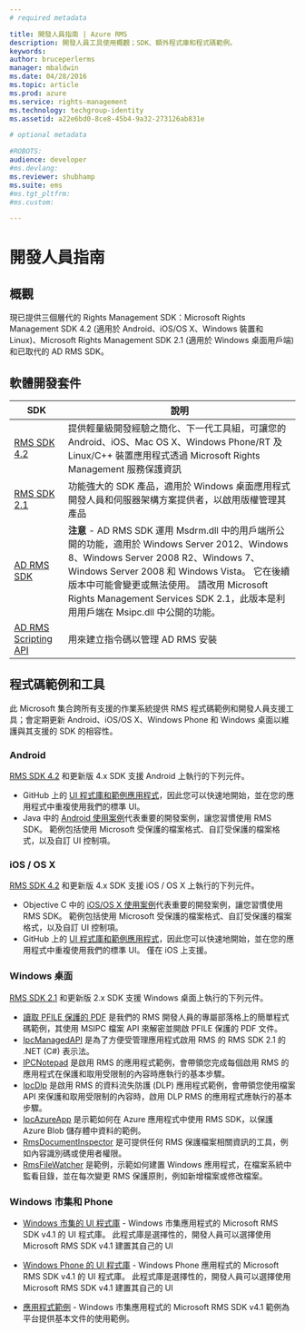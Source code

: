 ```yaml
---
# required metadata

title: 開發人員指南 | Azure RMS
description: 開發人員工具使用概觀；SDK、額外程式庫和程式碼範例。
keywords:
author: bruceperlerms
manager: mbaldwin
ms.date: 04/28/2016
ms.topic: article
ms.prod: azure
ms.service: rights-management
ms.technology: techgroup-identity
ms.assetid: a22e6bd0-8ce8-45b4-9a32-273126ab831e

# optional metadata

#ROBOTS:
audience: developer
#ms.devlang:
ms.reviewer: shubhamp
ms.suite: ems
#ms.tgt_pltfrm:
#ms.custom:

---
```


# 開發人員指南

## 概觀 ##
現已提供三個層代的 Rights Management SDK：Microsoft Rights Management SDK 4.2 (適用於 Android、iOS/OS X、Windows 裝置和 Linux)、Microsoft Rights Management SDK 2.1 (適用於 Windows 桌面用戶端) 和已取代的 AD RMS SDK。

## 軟體開發套件 ##
| SDK | 說明 |
|------|---------|
| [RMS SDK 4.2](active-directory-rights-management-services-multi-platform-thin-client-sdk-portal.md) | 提供輕量級開發經驗之簡化、下一代工具組，可讓您的 Android、iOS、Mac OS X、Windows Phone/RT 及 Linux/C++ 裝置應用程式透過 Microsoft Rights Management 服務保護資訊 |
| [RMS SDK 2.1](microsoft-information-protection-and-control-client-portal.md) | 功能強大的 SDK 產品，適用於 Windows 桌面應用程式開發人員和伺服器架構方案提供者，以啟用版權管理其產品|
|[AD RMS SDK](https://msdn.microsoft.com/en-us/library/cc530379(v=vs.85).aspx)|**注意** - AD RMS SDK 運用 Msdrm.dll 中的用戶端所公開的功能，適用於 Windows Server 2012、Windows 8、Windows Server 2008 R2、Windows 7、Windows Server 2008 和 Windows Vista。 它在後續版本中可能會變更或無法使用。 請改用 Microsoft Rights Management Services SDK 2.1，此版本是利用用戶端在 Msipc.dll 中公開的功能。|
|[AD RMS Scripting API](https://msdn.microsoft.com/en-us/library/bb968797(v=vs.85).aspx)| 用來建立指令碼以管理 AD RMS 安裝|

## 程式碼範例和工具
此 Microsoft 集合跨所有支援的作業系統提供 RMS 程式碼範例和開發人員支援工具；會定期更新 Android、iOS/OS X、Windows Phone 和 Windows 桌面以維護與其支援的 SDK 的相容性。

### Android

[RMS SDK 4.2](active-directory-rights-management-services-multi-platform-thin-client-sdk-portal.md) 和更新版 4.x SDK 支援 Android 上執行的下列元件。

- GitHub 上的 [UI 程式庫和範例應用程式](https://github.com/AzureAD/rms-sdk-ui-for-android)，因此您可以快速地開始，並在您的應用程式中重複使用我們的標準 UI。
- Java 中的 [Android 使用案例](https://msdn.microsoft.com/en-us/library/dn758246(v=vs.85).aspx)代表重要的開發案例，讓您習慣使用 RMS SDK。 範例包括使用 Microsoft 受保護的檔案格式、自訂受保護的檔案格式，以及自訂 UI 控制項。

### iOS / OS X

[RMS SDK 4.2](active-directory-rights-management-services-multi-platform-thin-client-sdk-portal.md) 和更新版 4.x SDK 支援 iOS / OS X 上執行的下列元件。

- Objective C 中的 [iOS/OS X 使用案例](https://msdn.microsoft.com/en-us/library/dn758307(v=vs.85).aspx)代表重要的開發案例，讓您習慣使用 RMS SDK。 範例包括使用 Microsoft 受保護的檔案格式、自訂受保護的檔案格式，以及自訂 UI 控制項。
- GitHub 上的 [UI 程式庫和範例應用程式](https://github.com/AzureAD/rms-sdk-ui-for-ios)，因此您可以快速地開始，並在您的應用程式中重複使用我們的標準 UI。 僅在 iOS 上支援。

### Windows 桌面

[RMS SDK 2.1](microsoft-information-protection-and-control-client-portal.md) 和更新版 2.x SDK 支援 Windows 桌面上執行的下列元件。

- [讀取 PFILE 保護的 PDF](https://blogs.msdn.microsoft.com/rms/2015/11/09/reading-a-pfile-protected-pdf/) 是我們的 RMS 開發人員的專屬部落格上的簡單程式碼範例，其使用 MSIPC 檔案 API 來解密並開啟 PFILE 保護的 PDF 文件。
- [IpcManagedAPI](https://github.com/Azure-Samples/active-directory-dotnet-rms) 是為了方便受管理應用程式啟用 RMS 的 RMS SDK 2.1 的 .NET (C#) 表示法。
- [IPCNotepad](https://code.msdn.microsoft.com/ipcnotepad-sample-f67dae80) 是啟用 RMS 的應用程式範例，會帶領您完成每個啟用 RMS 的應用程式在保護和取用受限制的內容時應執行的基本步驟。
- [IpcDlp](https://github.com/Azure-Samples/active-directory-dotnet-rms) 是啟用 RMS 的資料流失防護 (DLP) 應用程式範例，會帶領您使用檔案 API 來保護和取用受限制的內容時，啟用 DLP RMS 的應用程式應執行的基本步驟。
- [IpcAzureApp](https://github.com/Azure-Samples/active-directory-dotnet-rms) 是示範如何在 Azure 應用程式中使用 RMS SDK，以保護 Azure Blob 儲存體中資料的範例。
- [RmsDocumentInspector](https://github.com/Azure-Samples/active-directory-dotnet-rms) 是可提供任何 RMS 保護檔案相關資訊的工具，例如內容識別碼或使用者權限。
- [RmsFileWatcher](https://github.com/Azure-Samples/active-directory-dotnet-rms) 是範例，示範如何建置 Windows 應用程式，在檔案系統中監看目錄，並在每次變更 RMS 保護原則，例如新增檔案或修改檔案。

### Windows 市集和 Phone

- [Windows 市集的 UI 程式庫](https://github.com/AzureAD/rms-sdk-ui-for-windowsstore) - Windows 市集應用程式的 Microsoft RMS SDK v4.1 的 UI 程式庫。 此程式庫是選擇性的，開發人員可以選擇使用 Microsoft RMS SDK v4.1 建置其自己的 UI

- [Windows Phone 的 UI 程式庫](https://github.com/AzureAD/rms-sdk-ui-for-winphone) - Windows Phone 應用程式的 Microsoft RMS SDK v4.1 的 UI 程式庫。 此程式庫是選擇性的，開發人員可以選擇使用 Microsoft RMS SDK v4.1 建置其自己的 UI

- [應用程式範例](https://github.com/Azure-Samples/active-directory-dotnet-rms-windowsstore) - Windows 市集應用程式的 Microsoft RMS SDK v4.1 範例為平台提供基本文件的使用範例。


<!--HONumber=Apr16_HO3-->


